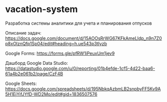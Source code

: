 # vacation-system
Разработка системы аналитики для учета и планирования отпусков

Описание задач: https://docs.google.com/document/d/15AOOsRrWG67KFkAmeLldp_n9n7Z0p8xOlznQfp1Sp04/edit#heading=h.ue543p3tlyzb

Google Forms: https://forms.gle/pfRW1iPeuxUm1jev9

Дашборд Google Data Studio: https://datastudio.google.com/u/0/reporting/01b4efde-1cf5-4d22-baa6-61a4b2e061b2/page/CzF4B

Google Sheets: https://docs.google.com/spreadsheets/d/195NbkqAzbmLB2snpbyFF5Kv9A5H1EjYifJYfD-WD2Mo/edit#gid=1836507576
